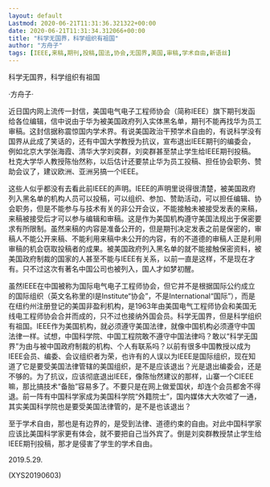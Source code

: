 ```yaml
---
layout: default
Lastmod: 2020-06-21T11:31:36.321322+00:00
date: 2020-06-21T11:31:34.312066+00:00
title: "科学无国界，科学组织有祖国"
author: "方舟子"
tags: [IEEE,来稿,期刊,投稿,国法,协会,无国界,美国,审稿,学术自由,新语丝]
---
```


科学无国界，科学组织有祖国

·方舟子·

近日国内网上流传一封信，美国电气电子工程师协会（简称IEEE）旗下期刊发函给各位编辑，信中说由于华为被美国政府列入实体黑名单，期刊不能再找华为员工审稿。这封信据称震惊国内学术界。有说美国政治干预学术自由的，有说科学没有国界从此成了笑话的，还有中国大学教授为抗议，宣布退出IEEE期刊的编委会，例如北京大学张海霞、清华大学刘奕群，刘奕群甚至禁止学生给IEEE期刊投稿。杜克大学华人教授陈怡然称，以后估计还要禁止华为员工投稿、担任协会职务、赞助会议了，建议欧洲、亚洲另搞一个IEEE。

这些人似乎都没有去看此前IEEE的声明。IEEE的声明里说得很清楚，被美国政府列入黑名单的机构人员可以投稿，可以组织、参加、赞助活动，可以担任编辑、协会职务，但是不能参与与技术有关的非公开会议，不能接触未被接受发表的来稿，来稿被接受后才可以参与编辑和审稿。这是作为美国机构遵守美国法规出于保密要求有所限制。虽然来稿的内容是准备公开的，但是期刊决定发表之前是保密的，审稿人不能公开来稿、不能利用来稿中未公开的内容，有的不道德的审稿人正是利用审稿的机会窃取投稿者的成果。被美国政府列入黑名单的就不能接触保密资料，被美国政府制裁的国家的人甚至不能与IEEE有关系，以前一直是这样，不是现在才有。只不过这次有著名中国公司也被列入，国人才如梦初醒。

虽然IEEE在中国被称为国际电气电子工程师协会，但它并不是根据国际公约成立的国际组织（英文名称里的I是Institute“协会”，不是International“国际”），而是在纽约州注册登记的美国非盈利机构，是1963年由美国电气工程师协会和美国无线电工程师协会合并而成的，只不过也接纳外国会员。科学无国界，但是科学组织有祖国。IEEE作为美国机构，就必须遵守美国法律，就像中国机构必须遵守中国法律一样。试想，中国科学院、中国工程院敢不遵守中国法律吗？敢以“科学无国界”为由与被中国政府制裁的机构、个人有联系吗？以前有很多中国教授以成为IEEE会员、编委、会议组织者为荣，也许有的人误以为IEEE是国际组织，现在知道了它是要受美国法律管辖的美国组织，是不是应该退出？光是退出编委会，还是不够的。为了抗议，应该彻底退出IEEE，像陈怡然建议的那样，山寨一个CIEEE嘛，那比搞技术“备胎”容易多了。不要只是在网上做爱国状，却连个会员都舍不得退。前一阵有中国科学家成为美国科学院“外籍院士”，国内媒体大大吹嘘了一通，其实美国科学院也是要受美国法律管的，是不是也该退出？

至于学术自由，那也是有边界的，是受到法律、道德约束的自由。对此中国科学家应该比美国科学家更有体会，就不要把自己当外宾了。倒是刘奕群教授禁止学生给IEEE期刊投稿，那才是侵害了学生的学术自由。

2019.5.29.

(XYS20190603)


